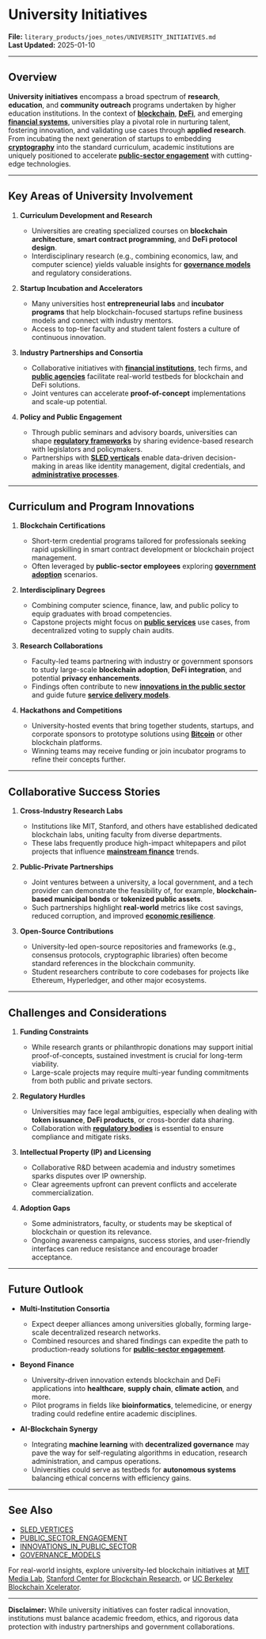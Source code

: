 # University Initiatives

**File:** `literary_products/joes_notes/UNIVERSITY_INITIATIVES.md`  
**Last Updated:** 2025-01-10

---

## Overview

**University initiatives** encompass a broad spectrum of **research**, **education**, and **community outreach** programs undertaken by higher education institutions. In the context of **[blockchain](/literary_products/joes_notes/BITCOIN_BASICS.md)**, **[DeFi](/literary_products/joes_notes/DEFI_BASICS.md)**, and emerging **[financial systems](/literary_products/joes_notes/FINANCIAL_SYSTEMS.md)**, universities play a pivotal role in nurturing talent, fostering innovation, and validating use cases through **applied research**. From incubating the next generation of startups to embedding **[cryptography](/literary_products/joes_notes/CRYPTOGRAPHY_BASICS.md)** into the standard curriculum, academic institutions are uniquely positioned to accelerate **[public-sector engagement](/literary_products/joes_notes/PUBLIC_SECTOR_ENGAGEMENT.md)** with cutting-edge technologies.

---

## Key Areas of University Involvement

1. **Curriculum Development and Research**  
   - Universities are creating specialized courses on **blockchain architecture**, **smart contract programming**, and **DeFi protocol design**.  
   - Interdisciplinary research (e.g., combining economics, law, and computer science) yields valuable insights for **[governance models](/literary_products/joes_notes/GOVERNANCE_MODELS.md)** and regulatory considerations.

2. **Startup Incubation and Accelerators**  
   - Many universities host **entrepreneurial labs** and **incubator programs** that help blockchain-focused startups refine business models and connect with industry mentors.  
   - Access to top-tier faculty and student talent fosters a culture of continuous innovation.

3. **Industry Partnerships and Consortia**  
   - Collaborative initiatives with **[financial institutions](/literary_products/joes_notes/FINANCIAL_INSTITUTIONS.md)**, tech firms, and **[public agencies](/literary_products/joes_notes/PUBLIC_AGENCIES.md)** facilitate real-world testbeds for blockchain and DeFi solutions.  
   - Joint ventures can accelerate **proof-of-concept** implementations and scale-up potential.

4. **Policy and Public Engagement**  
   - Through public seminars and advisory boards, universities can shape **[regulatory frameworks](/literary_products/joes_notes/REGULATORY_FRAMEWORKS.md)** by sharing evidence-based research with legislators and policymakers.  
   - Partnerships with **[SLED verticals](/literary_products/joes_notes/SLED_VERTICES.md)** enable data-driven decision-making in areas like identity management, digital credentials, and **[administrative processes](/literary_products/joes_notes/ADMINISTRATIVE_PROCESSES.md)**.

---

## Curriculum and Program Innovations

1. **Blockchain Certifications**  
   - Short-term credential programs tailored for professionals seeking rapid upskilling in smart contract development or blockchain project management.  
   - Often leveraged by **public-sector employees** exploring **[government adoption](/literary_products/joes_notes/GOVERNMENT_ADOPTION.md)** scenarios.

2. **Interdisciplinary Degrees**  
   - Combining computer science, finance, law, and public policy to equip graduates with broad competencies.  
   - Capstone projects might focus on **[public services](/literary_products/joes_notes/PUBLIC_SERVICES.md)** use cases, from decentralized voting to supply chain audits.

3. **Research Collaborations**  
   - Faculty-led teams partnering with industry or government sponsors to study large-scale **blockchain adoption**, **DeFi integration**, and potential **privacy enhancements**.  
   - Findings often contribute to new **[innovations in the public sector](/literary_products/joes_notes/INNOVATIONS_IN_PUBLIC_SECTOR.md)** and guide future **[service delivery models](/literary_products/joes_notes/SERVICE_DELIVERY_MODELS.md)**.

4. **Hackathons and Competitions**  
   - University-hosted events that bring together students, startups, and corporate sponsors to prototype solutions using **[Bitcoin](/literary_products/joes_notes/BITCOIN_BASICS.md)** or other blockchain platforms.  
   - Winning teams may receive funding or join incubator programs to refine their concepts further.

---

## Collaborative Success Stories

1. **Cross-Industry Research Labs**  
   - Institutions like MIT, Stanford, and others have established dedicated blockchain labs, uniting faculty from diverse departments.  
   - These labs frequently produce high-impact whitepapers and pilot projects that influence **[mainstream finance](/literary_products/joes_notes/MAINSTREAM_FINANCE.md)** trends.

2. **Public-Private Partnerships**  
   - Joint ventures between a university, a local government, and a tech provider can demonstrate the feasibility of, for example, **blockchain-based municipal bonds** or **tokenized public assets**.  
   - Such partnerships highlight **real-world** metrics like cost savings, reduced corruption, and improved **[economic resilience](/literary_products/joes_notes/ECONOMIC_RESILIENCE.md)**.

3. **Open-Source Contributions**  
   - University-led open-source repositories and frameworks (e.g., consensus protocols, cryptographic libraries) often become standard references in the blockchain community.  
   - Student researchers contribute to core codebases for projects like Ethereum, Hyperledger, and other major ecosystems.

---

## Challenges and Considerations

1. **Funding Constraints**  
   - While research grants or philanthropic donations may support initial proof-of-concepts, sustained investment is crucial for long-term viability.  
   - Large-scale projects may require multi-year funding commitments from both public and private sectors.

2. **Regulatory Hurdles**  
   - Universities may face legal ambiguities, especially when dealing with **token issuance**, **DeFi products**, or cross-border data sharing.  
   - Collaboration with **[regulatory bodies](/literary_products/joes_notes/REGULATORY_FRAMEWORKS.md)** is essential to ensure compliance and mitigate risks.

3. **Intellectual Property (IP) and Licensing**  
   - Collaborative R&D between academia and industry sometimes sparks disputes over IP ownership.  
   - Clear agreements upfront can prevent conflicts and accelerate commercialization.

4. **Adoption Gaps**  
   - Some administrators, faculty, or students may be skeptical of blockchain or question its relevance.  
   - Ongoing awareness campaigns, success stories, and user-friendly interfaces can reduce resistance and encourage broader acceptance.

---

## Future Outlook

- **Multi-Institution Consortia**  
  - Expect deeper alliances among universities globally, forming large-scale decentralized research networks.  
  - Combined resources and shared findings can expedite the path to production-ready solutions for **[public-sector engagement](/literary_products/joes_notes/PUBLIC_SECTOR_ENGAGEMENT.md)**.

- **Beyond Finance**  
  - University-driven innovation extends blockchain and DeFi applications into **healthcare**, **supply chain**, **climate action**, and more.  
  - Pilot programs in fields like **bioinformatics**, telemedicine, or energy trading could redefine entire academic disciplines.

- **AI-Blockchain Synergy**  
  - Integrating **machine learning** with **decentralized governance** may pave the way for self-regulating algorithms in education, research administration, and campus operations.  
  - Universities could serve as testbeds for **autonomous systems** balancing ethical concerns with efficiency gains.

---

## See Also

- [SLED_VERTICES](/literary_products/joes_notes/SLED_VERTICES.md)  
- [PUBLIC_SECTOR_ENGAGEMENT](/literary_products/joes_notes/PUBLIC_SECTOR_ENGAGEMENT.md)  
- [INNOVATIONS_IN_PUBLIC_SECTOR](/literary_products/joes_notes/INNOVATIONS_IN_PUBLIC_SECTOR.md)  
- [GOVERNANCE_MODELS](/literary_products/joes_notes/GOVERNANCE_MODELS.md)

For real-world insights, explore university-led blockchain initiatives at [MIT Media Lab](https://www.media.mit.edu/groups/digital-currency-initiative/overview/), [Stanford Center for Blockchain Research](https://cbr.stanford.edu/), or [UC Berkeley Blockchain Xcelerator](https://xcelerator.berkeley.edu/).

---

**Disclaimer:** While university initiatives can foster radical innovation, institutions must balance academic freedom, ethics, and rigorous data protection with industry partnerships and government collaborations.
